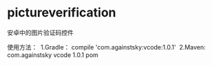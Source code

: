 # pictureverification
安卓中的图片验证码控件

使用方法：
  1.Gradle：
          compile 'com.againstsky:vcode:1.0.1'
  2.Maven:
          <dependency>
  <groupId>com.againstsky</groupId>
  <artifactId>vcode</artifactId>
  <version>1.0.1</version>
  <type>pom</type>
</dependency>

